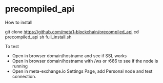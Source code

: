 # precompiled_api


How to install

git clone https://github.com/meta1-blockchain/precompiled_api
cd precompiled_api
sh full_install.sh

To test

- Open in browser domain/hostname and see if SSL works
- Open in browser domain/hostname with /ws or :666 to see if the node is running
- Open in meta-exchange.io Settings Page, add Personal node and test connection.
